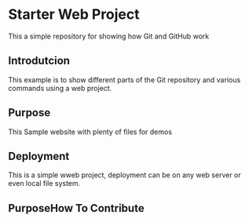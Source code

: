 # Starter Web Project

This a simple repository for showing how Git and GitHub work

## Introdutcion

This example is to show different parts of the Git repository and various commands using a web project.
## Purpose

This Sample website with plenty of files for demos

## Deployment
 This is a simple wweb project, deployment can be on any web server or even local file system.

## PurposeHow To Contribute